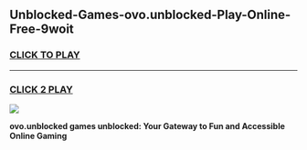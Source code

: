 
## Unblocked-Games-ovo.unblocked-Play-Online-Free-9woit
<h3>
<a href="https://premium76.site?title=ovo.unblocked&ref=26A">CLICK TO PLAY</a></h3>
<hr>

<h3>
<a href="https://premium76.site?title=ovo.unblocked&ref=26A">CLICK 2 PLAY</a>
  
</h3>

<a href="https://premium76.site?title=ovo.unblocked&ref=26A"><img src="https://clearcache.store/games.png"></a>


**ovo.unblocked games unblocked: Your Gateway to Fun and Accessible Online Gaming**
